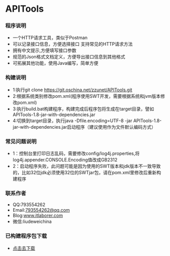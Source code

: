 # APITools

### 程序说明
* 一个HTTP请求工具，类似于Postman
* 可以记录接口信息，方便选择接口 支持常见的HTTP请求方法
* 拥有中文提示,方便填写接口参数
* 规范的Json格式文档定义，方便导出接口信息到其他格式
* 可拓展其他功能，使用Java编写，简单方便

### 构建说明
* 1:执行git clone https://git.oschina.net/zzunet/APITools.git
* 2:根据系统类别修改pom.xml(程序使用SWT开发，需要根据系统和jvm版本修改pom.xml)
* 3:执行build.bat构建程序，构建完成后程序包将生成在target目录，譬如APITools-1.8-jar-with-dependencies.jar
* 4:切换到target目录，执行java -Dfile.encoding=UTF-8 -jar APITools-1.8-jar-with-dependencies.jar启动程序（建议使用作为文件默认编码方式）

### 常见问题说明
* 1：控制台里打印日志乱码，需要修改config/log4j.properties,将log4j.appender.CONSOLE.Encoding值改成GB2312
* 2：启动程序失败，此问题可能是因为使用的SWT版本和jdk版本不一致导致的，比如32位jdk必须使用32位的SWTjar包，请在pom.xml里修改后重新构建程序

### 联系作者
* QQ:793554262
* Email:793554262@qq.com
* Blog:www.itlaborer.com
* 微信:liudeweichina

### 已构建程序包下载
* [点击去下载](https://git.oschina.net/zzunet/APITools/attach_files)